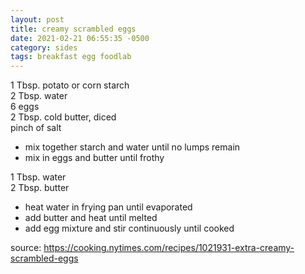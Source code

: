 ```yaml
---
layout: post
title: creamy scrambled eggs
date: 2021-02-21 06:55:35 -0500
category: sides
tags: breakfast egg foodlab
---
```


1 Tbsp. potato or corn starch  
2 Tbsp. water  
6 eggs  
2 Tbsp. cold butter, diced  
pinch of salt  
* mix together starch and water until no lumps remain
* mix in eggs and butter until frothy

1 Tbsp. water  
2 Tbsp. butter  
* heat water in frying pan until evaporated
* add butter and heat until melted
* add egg mixture and stir continuously until cooked

source: <https://cooking.nytimes.com/recipes/1021931-extra-creamy-scrambled-eggs>
